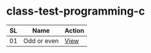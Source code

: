 # class-test-programming-c

| SL | Name        | Action        |
|----|-------------|---------------|
| 01 | Odd or even | [View](even_or_odd.c) |
